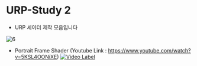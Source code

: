 # URP-Study 2

- URP 셰이더 제작 모음입니다

![6](https://github.com/user-attachments/assets/4ad5adcb-bbd3-4310-bf4c-8ac970e81b36)

- Portrait Frame Shader (Youtube Link : https://www.youtube.com/watch?v=5KSL4OONiXE)
[![Video Label](https://github.com/user-attachments/assets/85e61970-2a2f-48af-ad7d-d57d9ba18c1b)](https://www.youtube.com/watch?v=5KSL4OONiXE)
